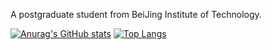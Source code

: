 A postgraduate student from BeiJing Institute of Technology. 
 
[![Anurag's GitHub stats](https://github-readme-stats.vercel.app/api?username=Oldmemory1)](https://github.com/anuraghazra/github-readme-stats)
[![Top Langs](https://github-readme-stats.vercel.app/api/top-langs/?username=Oldmemory1)](https://github.com/anuraghazra/github-readme-stats)
<!--
**Oldmemory1/Oldmemory1** is a ✨ _special_ ✨ repository because its `README.md` (this file) appears on your GitHub profile.

Here are some ideas to get you started:

- 🔭 I’m currently working on ...
- 🌱 I’m currently learning ...
- 👯 I’m looking to collaborate on ...
- 🤔 I’m looking for help with ...
- 💬 Ask me about ...
- 📫 How to reach me: ...
- 😄 Pronouns: ...
- ⚡ Fun fact: ...
-->
